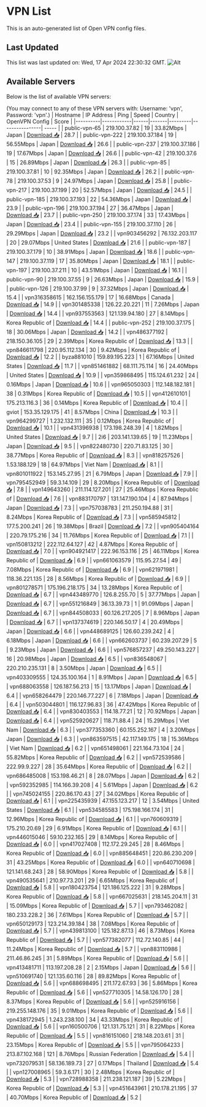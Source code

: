 # VPN List

This is an auto-generated list of Open VPN config files.

## Last Updated

This list was last updated on: Wed, 17 Apr 2024 22:30:32 GMT.
![Alt](https://repobeats.axiom.co/api/embed/186b98318ef1479477931607c1ad7d823f12451f.svg "Repobeats analytics image")

## Available Servers

Below is the list of available VPN servers:

(You may connect to any of these VPN servers with: Username: 'vpn', Password: 'vpn'.)
| Hostname | IP Address | Ping | Speed | Country | OpenVPN Config | Score |
|----------|------------|------|-------|---------|----------------| ----- |
| public-vpn-65 | 219.100.37.82 | 19 | 33.82Mbps | Japan | [Download 📥](./configs/server_0_JP.ovpn) | 28.7 |
| public-vpn-222 | 219.100.37.184 | 19 | 56.55Mbps | Japan | [Download 📥](./configs/server_1_JP.ovpn) | 26.6 |
| public-vpn-237 | 219.100.37.186 | 19 | 17.67Mbps | Japan | [Download 📥](./configs/server_2_JP.ovpn) | 26.6 |
| public-vpn-42 | 219.100.37.6 | 15 | 26.89Mbps | Japan | [Download 📥](./configs/server_3_JP.ovpn) | 26.3 |
| public-vpn-85 | 219.100.37.81 | 10 | 92.35Mbps | Japan | [Download 📥](./configs/server_4_JP.ovpn) | 26.2 |
| public-vpn-78 | 219.100.37.53 | 9 | 24.97Mbps | Japan | [Download 📥](./configs/server_5_JP.ovpn) | 25.8 |
| public-vpn-217 | 219.100.37.199 | 20 | 52.57Mbps | Japan | [Download 📥](./configs/server_6_JP.ovpn) | 24.5 |
| public-vpn-185 | 219.100.37.193 | 22 | 54.36Mbps | Japan | [Download 📥](./configs/server_7_JP.ovpn) | 23.9 |
| public-vpn-196 | 219.100.37.194 | 27 | 36.47Mbps | Japan | [Download 📥](./configs/server_8_JP.ovpn) | 23.7 |
| public-vpn-250 | 219.100.37.174 | 33 | 17.43Mbps | Japan | [Download 📥](./configs/server_9_JP.ovpn) | 23.4 |
| public-vpn-155 | 219.100.37.110 | 26 | 29.29Mbps | Japan | [Download 📥](./configs/server_10_JP.ovpn) | 23.2 |
| vpn903456292 | 76.132.203.117 | 20 | 29.07Mbps | United States | [Download 📥](./configs/server_11_US.ovpn) | 21.6 |
| public-vpn-187 | 219.100.37.179 | 10 | 38.91Mbps | Japan | [Download 📥](./configs/server_12_JP.ovpn) | 18.6 |
| public-vpn-147 | 219.100.37.119 | 17 | 35.80Mbps | Japan | [Download 📥](./configs/server_13_JP.ovpn) | 18.1 |
| public-vpn-197 | 219.100.37.211 | 10 | 43.51Mbps | Japan | [Download 📥](./configs/server_14_JP.ovpn) | 16.1 |
| public-vpn-90 | 219.100.37.55 | 9 | 26.63Mbps | Japan | [Download 📥](./configs/server_15_JP.ovpn) | 15.9 |
| public-vpn-126 | 219.100.37.99 | 9 | 37.32Mbps | Japan | [Download 📥](./configs/server_16_JP.ovpn) | 15.4 |
| vpn316358615 | 162.156.155.179 | 17 | 16.68Mbps | Canada | [Download 📥](./configs/server_17_CA.ovpn) | 14.9 |
| vpn301485338 | 126.22.20.221 | 11 | 7.26Mbps | Japan | [Download 📥](./configs/server_18_JP.ovpn) | 14.4 |
| vpn937553563 | 121.139.94.180 | 27 | 8.14Mbps | Korea Republic of | [Download 📥](./configs/server_19_KR.ovpn) | 14.4 |
| public-vpn-252 | 219.100.37.175 | 18 | 30.06Mbps | Japan | [Download 📥](./configs/server_20_JP.ovpn) | 14.2 |
| vpn486377192 | 218.150.36.105 | 29 | 2.39Mbps | Korea Republic of | [Download 📥](./configs/server_21_KR.ovpn) | 13.3 |
| vpn846611798 | 220.95.112.134 | 30 | 9.42Mbps | Korea Republic of | [Download 📥](./configs/server_22_KR.ovpn) | 12.2 |
| byza881010 | 159.89.195.223 | 1 | 67.16Mbps | United States | [Download 📥](./configs/server_23_US.ovpn) | 11.7 |
| vpn851461882 | 68.111.75.114 | 16 | 24.40Mbps | United States | [Download 📥](./configs/server_24_US.ovpn) | 10.9 |
| vpn359868495 | 115.124.61.232 | 24 | 0.16Mbps | Japan | [Download 📥](./configs/server_25_JP.ovpn) | 10.6 |
| vpn965050303 | 112.148.182.181 | 38 | 0.31Mbps | Korea Republic of | [Download 📥](./configs/server_26_KR.ovpn) | 10.5 |
| vpn412610101 | 175.213.116.3 | 36 | 0.14Mbps | Korea Republic of | [Download 📥](./configs/server_27_KR.ovpn) | 10.4 |
| gviot | 153.35.129.175 | 41 | 8.57Mbps | China | [Download 📥](./configs/server_28_CN.ovpn) | 10.3 |
| vpn964299727 | 1.232.132.111 | 35 | 0.12Mbps | Korea Republic of | [Download 📥](./configs/server_29_KR.ovpn) | 10.1 |
| vpn431396938 | 173.198.248.39 | 4 | 1.82Mbps | United States | [Download 📥](./configs/server_30_US.ovpn) | 9.7 |
| 2i6 | 203.141.139.65 | 19 | 11.23Mbps | Japan | [Download 📥](./configs/server_31_JP.ovpn) | 9.5 |
| vpn822480730 | 220.71.83.125 | 30 | 38.77Mbps | Korea Republic of | [Download 📥](./configs/server_32_KR.ovpn) | 8.3 |
| vpn818257526 | 1.53.188.129 | 18 | 64.97Mbps | Viet Nam | [Download 📥](./configs/server_33_VN.ovpn) | 8.1 |
| vpn801011922 | 153.145.27.95 | 21 | 6.79Mbps | Japan | [Download 📥](./configs/server_34_JP.ovpn) | 7.9 |
| vpn795452949 | 59.3.14.109 | 29 | 8.20Mbps | Korea Republic of | [Download 📥](./configs/server_35_KR.ovpn) | 7.8 |
| vpn149643260 | 211.114.127.201 | 27 | 25.46Mbps | Korea Republic of | [Download 📥](./configs/server_36_KR.ovpn) | 7.6 |
| vpn883170797 | 131.147.190.104 | 4 | 87.94Mbps | Japan | [Download 📥](./configs/server_37_JP.ovpn) | 7.3 |
| vpn757038783 | 211.250.194.88 | 31 | 8.24Mbps | Korea Republic of | [Download 📥](./configs/server_38_KR.ovpn) | 7.3 |
| vpn585945812 | 177.5.200.241 | 26 | 19.38Mbps | Brazil | [Download 📥](./configs/server_39_BR.ovpn) | 7.2 |
| vpn905404164 | 220.79.175.216 | 34 | 11.76Mbps | Korea Republic of | [Download 📥](./configs/server_40_KR.ovpn) | 7.1 |
| vpn150813212 | 222.112.64.127 | 42 | 4.87Mbps | Korea Republic of | [Download 📥](./configs/server_41_KR.ovpn) | 7.0 |
| vpn904921417 | 222.96.153.116 | 25 | 46.11Mbps | Korea Republic of | [Download 📥](./configs/server_42_KR.ovpn) | 6.9 |
| vpn661063579 | 115.95.27.54 | 49 | 7.08Mbps | Korea Republic of | [Download 📥](./configs/server_43_KR.ovpn) | 6.9 |
| vpn621971981 | 118.36.221.135 | 28 | 8.56Mbps | Korea Republic of | [Download 📥](./configs/server_44_KR.ovpn) | 6.9 |
| vpn801278571 | 175.196.218.175 | 34 | 13.28Mbps | Korea Republic of | [Download 📥](./configs/server_45_KR.ovpn) | 6.7 |
| vpn443489770 | 126.8.255.70 | 5 | 37.77Mbps | Japan | [Download 📥](./configs/server_46_JP.ovpn) | 6.7 |
| vpn551216849 | 36.13.39.73 | 1 | 91.09Mbps | Japan | [Download 📥](./configs/server_47_JP.ovpn) | 6.7 |
| vpn844508033 | 60.126.217.205 | 7 | 8.96Mbps | Japan | [Download 📥](./configs/server_48_JP.ovpn) | 6.7 |
| vpn137374619 | 220.146.50.17 | 4 | 20.49Mbps | Japan | [Download 📥](./configs/server_49_JP.ovpn) | 6.6 |
| vpn448689125 | 126.60.239.242 | 4 | 6.18Mbps | Japan | [Download 📥](./configs/server_50_JP.ovpn) | 6.6 |
| vpn662603737 | 60.239.207.29 | 5 | 9.23Mbps | Japan | [Download 📥](./configs/server_51_JP.ovpn) | 6.6 |
| vpn576857237 | 49.250.143.227 | 16 | 20.98Mbps | Japan | [Download 📥](./configs/server_52_JP.ovpn) | 6.5 |
| vpn836548067 | 220.210.235.131 | 8 | 3.50Mbps | Japan | [Download 📥](./configs/server_53_JP.ovpn) | 6.5 |
| vpn403309555 | 124.35.100.164 | 1 | 8.91Mbps | Japan | [Download 📥](./configs/server_54_JP.ovpn) | 6.5 |
| vpn688063558 | 126.187.56.213 | 15 | 13.17Mbps | Japan | [Download 📥](./configs/server_55_JP.ovpn) | 6.4 |
| vpn658264479 | 220.146.77.227 | 6 | 7.18Mbps | Japan | [Download 📥](./configs/server_56_JP.ovpn) | 6.4 |
| vpn503044801 | 116.127.96.83 | 36 | 47.42Mbps | Korea Republic of | [Download 📥](./configs/server_57_KR.ovpn) | 6.4 |
| vpn830403553 | 114.18.77.21 | 12 | 70.92Mbps | Japan | [Download 📥](./configs/server_58_JP.ovpn) | 6.4 |
| vpn525920627 | 118.71.88.4 | 24 | 15.29Mbps | Viet Nam | [Download 📥](./configs/server_59_VN.ovpn) | 6.3 |
| vpn377353360 | 60.155.252.167 | 4 | 3.20Mbps | Japan | [Download 📥](./configs/server_60_JP.ovpn) | 6.3 |
| vpn863597515 | 42.117.149.175 | 18 | 15.36Mbps | Viet Nam | [Download 📥](./configs/server_61_VN.ovpn) | 6.2 |
| vpn651498061 | 221.164.73.104 | 24 | 55.82Mbps | Korea Republic of | [Download 📥](./configs/server_62_KR.ovpn) | 6.2 |
| vpn572539586 | 222.99.9.227 | 28 | 35.64Mbps | Korea Republic of | [Download 📥](./configs/server_63_KR.ovpn) | 6.2 |
| vpn686485008 | 153.198.46.21 | 8 | 28.07Mbps | Japan | [Download 📥](./configs/server_64_JP.ovpn) | 6.2 |
| vpn592352985 | 114.166.39.208 | 4 | 5.61Mbps | Japan | [Download 📥](./configs/server_65_JP.ovpn) | 6.2 |
| vpn745024155 | 220.86.170.43 | 27 | 34.02Mbps | Korea Republic of | [Download 📥](./configs/server_66_KR.ovpn) | 6.1 |
| vpn225435939 | 47.155.123.217 | 12 | 3.54Mbps | United States | [Download 📥](./configs/server_67_US.ovpn) | 6.1 |
| vpn534585583 | 175.198.166.174 | 31 | 12.96Mbps | Korea Republic of | [Download 📥](./configs/server_68_KR.ovpn) | 6.1 |
| vpn760609319 | 175.210.20.69 | 29 | 6.91Mbps | Korea Republic of | [Download 📥](./configs/server_69_KR.ovpn) | 6.1 |
| vpn446015046 | 59.10.232.165 | 29 | 8.14Mbps | Korea Republic of | [Download 📥](./configs/server_70_KR.ovpn) | 6.0 |
| vpn417027408 | 112.172.29.245 | 28 | 8.46Mbps | Korea Republic of | [Download 📥](./configs/server_71_KR.ovpn) | 6.0 |
| vpn885648451 | 220.86.230.209 | 31 | 43.25Mbps | Korea Republic of | [Download 📥](./configs/server_72_KR.ovpn) | 6.0 |
| vpn640710698 | 121.141.68.243 | 28 | 58.90Mbps | Korea Republic of | [Download 📥](./configs/server_73_KR.ovpn) | 5.8 |
| vpn490535641 | 210.97.73.201 | 29 | 6.65Mbps | Korea Republic of | [Download 📥](./configs/server_74_KR.ovpn) | 5.8 |
| vpn180423754 | 121.186.125.222 | 31 | 9.28Mbps | Korea Republic of | [Download 📥](./configs/server_75_KR.ovpn) | 5.8 |
| vpn667025631 | 218.145.204.11 | 31 | 15.09Mbps | Korea Republic of | [Download 📥](./configs/server_76_KR.ovpn) | 5.7 |
| vpn793462082 | 180.233.228.2 | 36 | 7.61Mbps | Korea Republic of | [Download 📥](./configs/server_77_KR.ovpn) | 5.7 |
| vpn650129173 | 123.214.39.184 | 38 | 7.08Mbps | Korea Republic of | [Download 📥](./configs/server_78_KR.ovpn) | 5.7 |
| vpn439813100 | 125.182.87.13 | 46 | 8.73Mbps | Korea Republic of | [Download 📥](./configs/server_79_KR.ovpn) | 5.7 |
| vpn577382077 | 112.72.140.85 | 44 | 11.24Mbps | Korea Republic of | [Download 📥](./configs/server_80_KR.ovpn) | 5.7 |
| vpn883110986 | 211.46.86.245 | 31 | 5.89Mbps | Korea Republic of | [Download 📥](./configs/server_81_KR.ovpn) | 5.6 |
| vpn413481711 | 113.197.208.28 | 2 | 2.15Mbps | Japan | [Download 📥](./configs/server_82_JP.ovpn) | 5.6 |
| vpn510691740 | 121.135.60.116 | 28 | 89.82Mbps | Korea Republic of | [Download 📥](./configs/server_83_KR.ovpn) | 5.6 |
| vpn688698495 | 211.172.67.93 | 36 | 5.86Mbps | Korea Republic of | [Download 📥](./configs/server_84_KR.ovpn) | 5.6 |
| vpn527710305 | 14.58.126.170 | 28 | 8.37Mbps | Korea Republic of | [Download 📥](./configs/server_85_KR.ovpn) | 5.6 |
| vpn525916156 | 219.255.148.176 | 35 | 9.01Mbps | Korea Republic of | [Download 📥](./configs/server_86_KR.ovpn) | 5.6 |
| vpn438172945 | 1.243.238.100 | 34 | 43.33Mbps | Korea Republic of | [Download 📥](./configs/server_87_KR.ovpn) | 5.6 |
| vpn160500706 | 121.131.75.121 | 31 | 8.22Mbps | Korea Republic of | [Download 📥](./configs/server_88_KR.ovpn) | 5.5 |
| vpn816151060 | 218.148.203.61 | 31 | 23.15Mbps | Korea Republic of | [Download 📥](./configs/server_89_KR.ovpn) | 5.5 |
| vpn795064233 | 213.87.102.168 | 121 | 8.76Mbps | Russian Federation | [Download 📥](./configs/server_90_RU.ovpn) | 5.4 |
| vpn732079531 | 58.136.189.73 | 27 | 0.17Mbps | Thailand | [Download 📥](./configs/server_91_TH.ovpn) | 5.4 |
| vpn127008965 | 59.3.6.171 | 30 | 2.48Mbps | Korea Republic of | [Download 📥](./configs/server_92_KR.ovpn) | 5.3 |
| vpn728988358 | 211.238.121.187 | 39 | 5.22Mbps | Korea Republic of | [Download 📥](./configs/server_93_KR.ovpn) | 5.3 |
| vpn451643961 | 210.178.21.195 | 37 | 40.70Mbps | Korea Republic of | [Download 📥](./configs/server_94_KR.ovpn) | 5.2 |
